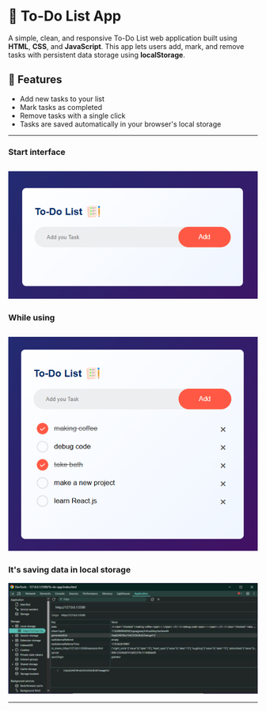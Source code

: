 # 📝 To-Do List App

A simple, clean, and responsive To-Do List web application built using **HTML**, **CSS**, and **JavaScript**. This app lets users add, mark, and remove tasks with persistent data storage using **localStorage**.

## 🚀 Features

- Add new tasks to your list
- Mark tasks as completed
- Remove tasks with a single click
- Tasks are saved automatically in your browser's local storage
---
### Start interface 
![Screenshot](look/blank.png) 
---
### While using
![Screenshot](look/demo.png) 
---
### It's saving data in local storage
![Screenshot](look/storeData.png) 

---



